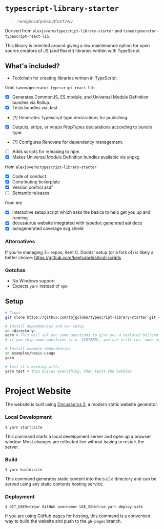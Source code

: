 # `typescript-library-starter`

> rwmgkcxafpdrkuvtfszrfvwv

Derived from `alexjoverm/typescript-library-starter` and
`tanem/generator-typescript-react-lib`.

This library is oriented around giving a low maintenance option for open source
creators of JS (and React!) libraries written with TypeScript.

## What's included?

- Toolchain for creating libraries written in TypeScript

from `tanem/generator-typescript-react-lib`:

- [x] Generates CommonJS, ES module, and Universal Module Definition bundles via
      Rollup.
- [x] Tests bundles via Jest.
- [?] Generates Typescript type declarations for publishing.
- [x] Outputs, strips, or wraps PropTypes declarations according to bundle type.
- [?] Configures Renovate for dependency management.
- [ ] Adds scripts for releasing to npm.
- [x] Makes Universal Module Definition bundles available via unpkg.

from `alexjoverm/typescript-library-starter`

- [x] Code of conduct
- [x] Contributing boilerplate
- [x] Version control asdf
- [ ] Semantic releases

from me

- [x] interactive setup script which asks the basics to help get you up and
      running
- [x] docusaurus website integrated with typedoc generated api docs
- [x] autogenerated coverage svg shield

### Alternatives

If you're managing 3+ repos, Kent C. Dodds' setup (or a fork of) is likely a
better choice: https://github.com/kentcdodds/kcd-scripts

### Gotchas

- No Windows support
- Expects `yarn` instead of `npm`

## Setup

```sh
# Clone
git clone https://github.com/tbjgolden/typescript-library-starter.git <directory>

# Install dependencies and run setup
cd <directory>
yarn # This will ask you some questions to give you a tailored boilerplate
# if you skip some questions (i.e. SIGTERM), you can still run `node setup.js`

# Install example dependencies
cd examples/basic-usage
yarn

# test it's working with:
yarn test # this builds everything, then tests the bundles
```

<!--
## Main Scripts

```
yarn start

do we need to choose? ⬇

if (src contains .tsx file) {
  // get react live reload working somehow
  // potential solutions: yarn link, --check-files, react storybook
} else {
  // get tdd running somehow
  // maybe enhance test suite with some clever automatic mocks
  // performance testing
}
```
-->

# Project Website

The website is built using [Docusaurus 2](https://v2.docusaurus.io/), a modern
static website generator.

### Local Development

```
$ yarn start:site
```

This command starts a local development server and open up a browser window.
Most changes are reflected live without having to restart the server.

### Build

```
$ yarn build:site
```

This command generates static content into the `build` directory and can be
served using any static contents hosting service.

### Deployment

```
$ GIT_USER=<Your GitHub username> USE_SSH=true yarn deploy:site
```

If you are using GitHub pages for hosting, this command is a convenient way to
build the website and push to the `gh-pages` branch.
